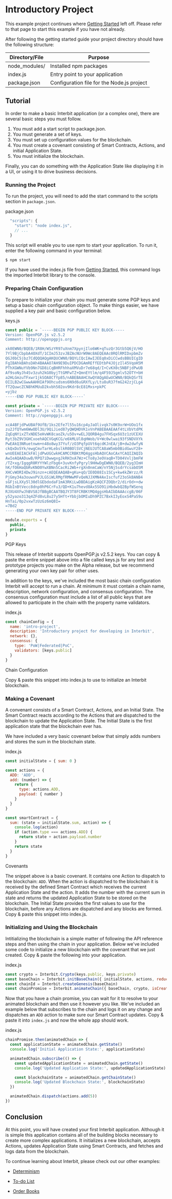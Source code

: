 # Introductory Project

This example project continues where [Getting Started](../getting-started/README.md) left off. Please refer to that page to start this example if you have not already.

After following the getting started guide your project directory should have the following structure:

Directory/File     | Purpose
-------------------| -------
node_modules/      | Installed npm packages
index.js           | Entry point to your application
package.json       | Configuration file for the Node.js project

## Tutorial

In order to make a basic Interbit application (or a complex one), there are several basic steps you must follow.

1. You must add a start script to package.json.
1. You must generate a set of keys.
1. You must set up configuration values for the blockchain.
1. You must create a covenant consisting of Smart Contracts, Actions, and initial Application State.
1. You must initialize the blockchain.

Finally, you can do something with the Application State like displaying it in a UI, or using it to drive business decisions.

### Running the Project

To run the project, you will need to add the start command to the scripts section in `package.json`.

<div class="filename">package.json</div>

```js
  "scripts": {
    "start": "node index.js",
    // ...
  }
```


This script will enable you to use npm to start your application. To run it, enter the following command in your terminal:

```bash
$ npm start
```

If you have used the index.js file from [Getting Started](../getting-started/README.md), this command logs the imported Interbit library to the console.

### Preparing Chain Configuration

To prepare to initialize your chain you must generate some PGP keys and setup a basic chain configuration object. To make things easier, we have supplied a key pair and basic configuration below.

<div class="filename">keys.js</div>

```js
const public = `-----BEGIN PGP PUBLIC KEY BLOCK-----
Version: OpenPGP.js v2.5.2
Comment: http://openpgpjs.org

xk0EWN0/BQEB/1R8H/WSzYR97uXnm7XpynjIlo6WK+qTuzQr3Gtb5Q6jV/HO
7Yl9BjCbpbA4OXdT/1CImJ53zvJBZAcNUrW9Wc8AEQEAAc0RQlRMIDxpbmZv
QGJ0bC5jbz7CdQQQAQgAKQUCWN0/BQYLCQcIAwIJEEq0xDiCCwdsBBUICgID
FgIBAhkBAhsDAh4BAAAO7AH9E9DuIPDCDGAmREffEDtbP4JOjzIl45VqoH5M
PThXGWNuYVb9Nn7GD8iCqBHRFhhhaXMVuDr7e68qd/I+CvKX0c5NBFjdPwUB
Af9soNyJh4Sv3zuh2kG0byjTtGMFwTZ+QmnEYtlm/q4F59J5gmlv52OTY+bH
a2HLGmzuTFxwr1jkSOA8CfYp85/nABEBAAHCXwQYAQgAEwUCWN0/BQkQSrTE
OIILB2wCGwwAAHHIAf9Ohcudsms6N9d6uGRXfLy/Ltu8uR37fmG242zjCLg4
fT2QuwcZCN8hKMUuD2kvbh502ov9Kdr8cE81Mxs+pkPC
=yjbz
-----END PGP PUBLIC KEY BLOCK-----`

const private = `-----BEGIN PGP PRIVATE KEY BLOCK-----
Version: OpenPGP.js v2.5.2
Comment: http://openpgpjs.org

xcA4BFjdPwUBAf9UfB/1ks2Efe7l55u16cp4yJaOlivqk7s0K9xrW+UOo1fx
zu2JfQYwm6WwODl3U/9QiJied87yQWQHDVK1vVnPABEBAAEAAf4tLVbVtdPK
ZqEqNYixZTxNDE5eHvWK8caoZk/u5Ov+wELJQORB4gu7FHSqx6U3z1zUCEXU
Ryt3bZ9V3GHCxoehAQCVGqKCG/e6kMLUl8qHWob/V+Wc0wlwai93fSNDVXYk
PwEAkQ3NRuetnwm+n48o8wy37Yuf/zO3PqfpUVt6qcdKJnEA/jB+dw2dwfyN
ckQxDo5Yk/ewgCmvTarHLebslkR0BOlSVCjNEUJUTCA8aW5mb0BidGwuY28+
wnUEEAEIACkFAljdPwUGCwkHCAMCCRBKtMQ4ggsHbAQVCAoCAxYCAQIZAQIb
AwIeAQAADuwB/RPQ7iDwwgxgJkRH3xA7Wz+CTo8yJeOVaqB+TD04VxljbmFW
/TZ+xg/IgqgR0RYYYWlzFbg6+3uvKnfyPgryl9HHwDgEWN0/BQEB/2yg3ImH
hK/fO6HaQbRvKNO0YwXBNn5CacRi2Wb+rgXn0nmCaW/nY5Nj5sdrYcsabO5M
XHCvWORI4DwJ9inzn+cAEQEAAQAB+gKu+qO/IE0D88Is1SCy+kw4kZWrzz/R
PjGmy34a3ouwxPVJLGSiWLRMgfRMWwMFvQeNJJXMN4AxIscfuf23oSkBANB4
sGFjsLXXy5l30dlGEbdodaF1mA3RKiLwDBDAigKzAQCFZOQbr2/dirOd++dw
RGbInBtVecc8dnp0hP6CrFu3/QD+K1u7hevd8Ax5SO91iHbdwbQ2BpfWSenq
RJXU4XFwJhBVS8JfBBgBCAATBQJY3T8FCRBKtMQ4ggsHbAIbDAAAccgB/06F
y52yazo313q4ZFd8vL8u27y5Hft+YbbjbOMIuDh9PZC7BxkI3yEoxS4PaS9u
HnTai/0p2vxwTzUzGz6mQ8I=
=7Bd2
-----END PGP PRIVATE KEY BLOCK-----`

module.exports = {
  public,
  private
}
```

<div class="tips info">
  <p><span></span>PGP Keys</p>
  <p>This release of Interbit supports OpenPGP.js v2.5.2 keys. You can copy &amp; paste the entire snippet above into a file called keys.js for any test and prototype projects you make on the Alpha release, but we recommend generating your own key pair for other uses.</p>
</div>


In addition to the keys, we've included the most basic chain configuration Interbit will accept to run a chain. At minimum it must contain a chain name, description, network configuration, and consensus configuration. The consensus configuration must include a list of all public keys that are allowed to participate in the chain with the property name validators.

<div class="filename">index.js</div>

```js
const chainConfig = {
  name: 'intro-project',
  description: 'Introductory project for developing in Interbit',
  network: {},
  consensus: {
    type: 'PoW|Federated|PoC',
    validators: [keys.public]
  }
}
```

<div class="tips info">
  <p><span></span>Chain Configuration</p>
  <p>Copy &amp; paste this snippet into index.js to use to initialize an Interbit blockchain.</p>
</div>

### Making a Covenant

A convenant consists of a Smart Contract, Actions, and an Initial State. The Smart Contract reacts according to the Actions that are dispatched to the blockchain to update the Application State. The Initial State is the first application state that the blockchain ever has.

We have included a very basic covenant below that simply adds numbers and stores the sum in the blockchain state.

<div class="filename">index.js</div>

```js
const initialState = { sum: 0 }

const actions = {
  ADD: 'ADD',
  add: (number) => {
    return {
      type: actions.ADD,
      payload: { number }
    }
  }
}

const smartContract = {
  sum: (state = initialState.sum, action) => {
    console.log(action)
    if (action.type === actions.ADD) {
      return state + action.payload.number
    }
    return state
  }
}
```

<div class="tips info">
  <p><span></span>Covenants</p>
  <p>The snippet above is a basic covenant. It contains one Action to dispatch to the blockchain: <code>ADD</code>. When the action is dispatched to the blockchain it is received by the defined Smart Contract which receives the current Application State and the action. It adds the number with the current sum in state and returns the updated Application State to be stored on the blockchain. The Initial State provides the first values to use for the blockchain, before any Actions are dispatched and any blocks are formed. Copy &amp; paste this snippet into index.js.</p>
</div>

### Initializing and Using the Blockchain

Intitializing the blockchain is a simple matter of following the API reference steps and then using the chain in your application. Below we've included some code to initialize a new blockchain with the covenant that we just created. Copy &amp; paste the following into your application.

<div class="filename">index.js</div>

```js
const crypto = Interbit.Crypto(keys.public, keys.private)
const baseChain = Interbit.initBaseChain({ initialState, actions, reducers: smartContract, chainConfig, crypto })
const chainId = Interbit.createGenesis(baseChain)
const chainPromise = Interbit.animateChain({ baseChain, crypto, isCreator: true, chainId })
```

Now that you have a chain promise, you can wait for it to resolve to your animated blockchain and then use it however you like. We've included an example below that subscribes to the chain and logs it on any change and dispatches an `ADD` action to make sure our Smart Contract updates. Copy &amp; paste it into `index.js` and now the whole app should work.

<div class="filename">index.js</div>

```js
chainPromise.then(animatedChain => {
  const applicationState = animatedChain.getState()
  console.log('Initial Application State:', applicationState)

  animatedChain.subscribe(() => {
    const updatedApplicationState = animatedChain.getState()
    console.log('Updated Application State:', updatedApplicationState)

    const blockchainState = animatedChain.getChainState()
    console.log('Updated Blockchain State:', blockchainState)
  })

  animatedChain.dispatch(actions.add(5))
})
```

## Conclusion

At this point, you will have created your first Interbit application. Although it is simple this application contains all of the building blocks necessary to create more complex applications. It initializes a new blockchain, accepts Actions, updates Application State using Smart Contracts, and fetches and logs data from the blockchain.

To continue learning about Interbit, please check out our other examples:

 * [Determinism](determinism.md)

 * [To-do List](to-do-list.md)

 * [Order Books](order-books.md)
